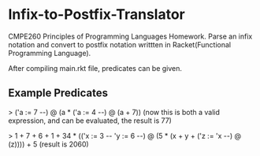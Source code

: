 # Infix-to-Postfix-Translator
CMPE260 Principles of Programming Languages Homework. Parse an infix notation and convert to postfix notation writtten in Racket(Functional Programming Language).

After compiling main.rkt file, predicates can be given.
## Example Predicates

\>  ('a := 7 --) @ (a * ('a := 4 --) @ (a + 7)) (now this is both a valid expression, and
can be evaluated, the result is 77)

\>  1 + 7 + 6 + 1 + 34 * (('x := 3 -- 'y := 6 --) @ (5 * (x + y + ('z := 'x --) @ (z)))) + 5  (result is 2060)
